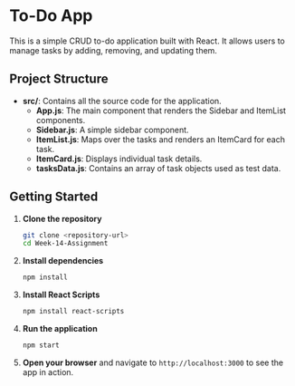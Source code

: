# To-Do App

This is a simple CRUD to-do application built with React. It allows users to manage tasks by adding, removing, and updating them.

## Project Structure

- **src/**: Contains all the source code for the application.
  - **App.js**: The main component that renders the Sidebar and ItemList components.
  - **Sidebar.js**: A simple sidebar component.
  - **ItemList.js**: Maps over the tasks and renders an ItemCard for each task.
  - **ItemCard.js**: Displays individual task details.
  - **tasksData.js**: Contains an array of task objects used as test data.

## Getting Started

1. **Clone the repository**
   ```bash
   git clone <repository-url>
   cd Week-14-Assignment
   ```

2. **Install dependencies**
   ```bash
   npm install
   ```

3. **Install React Scripts**
   ```bash
   npm install react-scripts
   ```

4. **Run the application**
   ```bash
   npm start
   ```

5. **Open your browser** and navigate to `http://localhost:3000` to see the app in action.
